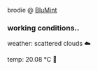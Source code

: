 brodie @ [BluMint](https://www.linkedin.com/company/blumint-io/)

<!--weather_start-->
### working conditions..

weather: scattered clouds ☁️

temp: 20.08 °C 🥶

<!--weather_end-->
